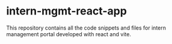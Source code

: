 # intern-mgmt-react-app
This repository contains all the code snippets and files for intern management portal developed with react and vite.

